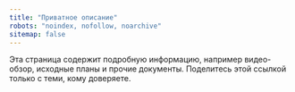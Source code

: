 ```yaml
---
title: "Приватное описание"
robots: "noindex, nofollow, noarchive"
sitemap: false
---
```


Эта страница содержит подробную информацию, например видео-обзор, исходные планы и прочие документы. Поделитесь этой ссылкой только с теми, кому доверяете.